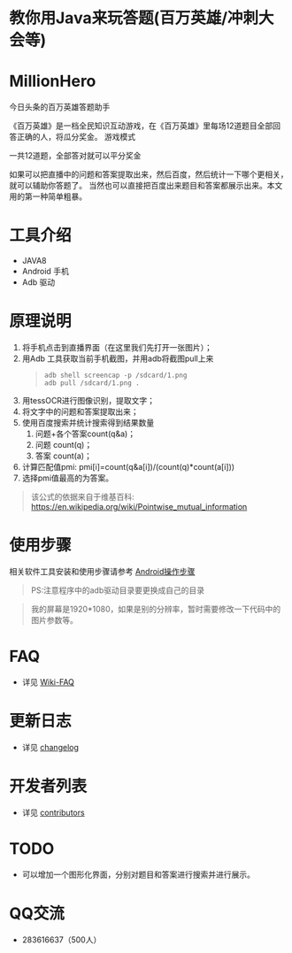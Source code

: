 # 教你用Java来玩答题(百万英雄/冲刺大会等)

# MillionHero
今日头条的百万英雄答题助手

《百万英雄》是一档全民知识互动游戏，在《百万英雄》里每场12道题目全部回答正确的人，将瓜分奖金。
游戏模式
  
  一共12道题，全部答对就可以平分奖金

如果可以把直播中的问题和答案提取出来，然后百度，然后统计一下哪个更相关，就可以辅助你答题了。
当然也可以直接把百度出来题目和答案都展示出来。本文用的第一种简单粗暴。

# 工具介绍
* JAVA8
* Android 手机
* Adb 驱动

# 原理说明

1. 将手机点击到直播界面（在这里我们先打开一张图片）；
2. 用Adb 工具获取当前手机截图，并用adb将截图pull上来
   >     adb shell screencap -p /sdcard/1.png
   >     adb pull /sdcard/1.png .
3. 用tessOCR进行图像识别，提取文字；
4. 将文字中的问题和答案提取出来；
5. 使用百度搜索并统计搜索得到结果数量
   1. 问题+各个答案count(q&a)；
   2. 问题 count(q)；
   3. 答案 count(a)；
6. 计算匹配值pmi: pmi[i]=count(q&a[i])/(count(q)*count(a[i]))
7. 选择pmi值最高的为答案。
> 该公式的依据来自于维基百科:
      https://en.wikipedia.org/wiki/Pointwise_mutual_information
      
# 使用步骤
  相关软件工具安装和使用步骤请参考  [Android操作步骤](https://github.com/lingfengsan/MillionHero/wiki/Android%E6%93%8D%E4%BD%9C%E6%AD%A5%E9%AA%A4)

  
>PS:注意程序中的adb驱动目录要更换成自己的目录
  
  > 我的屏幕是1920*1080，如果是别的分辨率，暂时需要修改一下代码中的图片参数等。
    


# FAQ
+  详见 [Wiki-FAQ](https://github.com/lingfengsan/MillionHero/wiki)
# 更新日志
+  详见 [changelog](https://github.com/lingfengsan/MillionHero/blob/master/changelog.md)
# 开发者列表
+  详见 [contributors](https://github.com/lingfengsan/MillionHero/graphs/contributors)
# TODO
+  可以增加一个图形化界面，分别对题目和答案进行搜索并进行展示。 

# QQ交流
+  283616637（500人）
